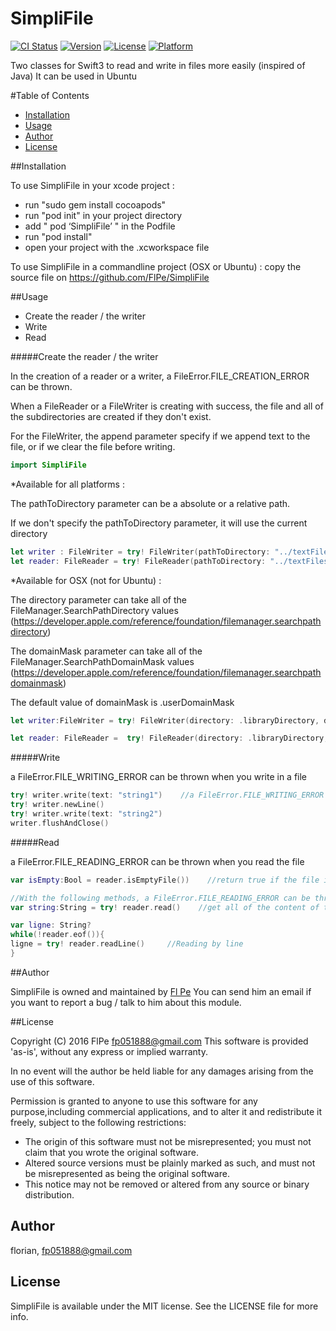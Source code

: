 # SimpliFile

[![CI Status](http://img.shields.io/travis/florian/SimpliFile.svg?style=flat)](https://travis-ci.org/florian/SimpliFile)
[![Version](https://img.shields.io/cocoapods/v/SimpliFile.svg?style=flat)](http://cocoapods.org/pods/SimpliFile)
[![License](https://img.shields.io/cocoapods/l/SimpliFile.svg?style=flat)](http://cocoapods.org/pods/SimpliFile)
[![Platform](https://img.shields.io/cocoapods/p/SimpliFile.svg?style=flat)](http://cocoapods.org/pods/SimpliFile)

Two classes for Swift3 to read and write in files more easily (inspired of Java)
It can be used in Ubuntu

#Table of Contents
- [Installation](#installation)
- [Usage](#usage)
- [Author](#author)
- [License](#license)


##Installation

To use SimpliFile in your xcode project :
* run "sudo gem install cocoapods"
* run "pod init" in your project directory
* add " pod ‘SimpliFile’ " in the Podfile
* run "pod install"
* open your project with the .xcworkspace file

To use SimpliFile in a commandline project (OSX or Ubuntu) :
copy the source file on https://github.com/FlPe/SimpliFile


##Usage

* Create the reader / the writer
* Write
* Read


#####Create the reader / the writer

In the creation of a reader or a writer, a FileError.FILE_CREATION_ERROR can be thrown.

When a FileReader or a FileWriter is creating with success, the file and all of the subdirectories are created if they don't exist.

For the FileWriter, the append parameter specify if we append text to the file, or if we clear the file before writing.

```swift
import SimpliFile
```

*Available for all platforms :

The pathToDirectory parameter can be a absolute or a relative path.

If we don't specify the pathToDirectory parameter, it will use the current directory

```swift
let writer : FileWriter = try! FileWriter(pathToDirectory: "../textFiles", fileName: "file.txt", append:true)
let reader: FileReader = try! FileReader(pathToDirectory: "../textFiles", fileName: "file.txt")
```

*Available for OSX (not for Ubuntu) :

The directory parameter can take all of the FileManager.SearchPathDirectory values (https://developer.apple.com/reference/foundation/filemanager.searchpathdirectory)

The domainMask parameter can take all of the FileManager.SearchPathDomainMask values (https://developer.apple.com/reference/foundation/filemanager.searchpathdomainmask)

The default value of domainMask is .userDomainMask

```swift
let writer:FileWriter = try! FileWriter(directory: .libraryDirectory, domainMask: .userDomainMask, subDirectories: "application/textFiles", fileName: "text.txt", append: false)     //will use the file "/Users/<login>/Library/application/textFiles/text.txt"

let reader: FileReader =  try! FileReader(directory: .libraryDirectory, domainMask: .userDomainMask, subDirectories: "application/textFiles", fileName: "text.txt")
```


#####Write

a FileError.FILE_WRITING_ERROR can be thrown when you write in a file

```swift
try! writer.write(text: "string1")    //a FileError.FILE_WRITING_ERROR can be thrown
try! writer.newLine()
try! writer.write(text: "string2")
writer.flushAndClose()
```

#####Read

a FileError.FILE_READING_ERROR can be thrown when you read the file

```swift
var isEmpty:Bool = reader.isEmptyFile())    //return true if the file is empty

//With the following methods, a FileError.FILE_READING_ERROR can be thrown
var string:String = try! reader.read()    //get all of the content of the file

var ligne: String?
while(!reader.eof()){
ligne = try! reader.readLine()     //Reading by line
}
```


##Author

SimpliFile is owned and maintained by [Fl Pe](fp051888@gmail.com)
You can send him an email if you want to report a bug / talk to him about this module.


##License

Copyright (C) 2016 FlPe <fp051888@gmail.com>
This software is provided 'as-is', without any express or implied warranty. 

In no event will the author be held liable for any damages arising from the use of this software. 

Permission is granted to anyone to use this software for any purpose,including commercial applications, and to alter it and redistribute it freely, subject to the following restrictions:

- The origin of this software must not be misrepresented; you must not claim that you wrote the original software.
- Altered source versions must be plainly marked as such, and must not be misrepresented as being the original software.
- This notice may not be removed or altered from any source or binary distribution.


## Author

florian, fp051888@gmail.com

## License

SimpliFile is available under the MIT license. See the LICENSE file for more info.
